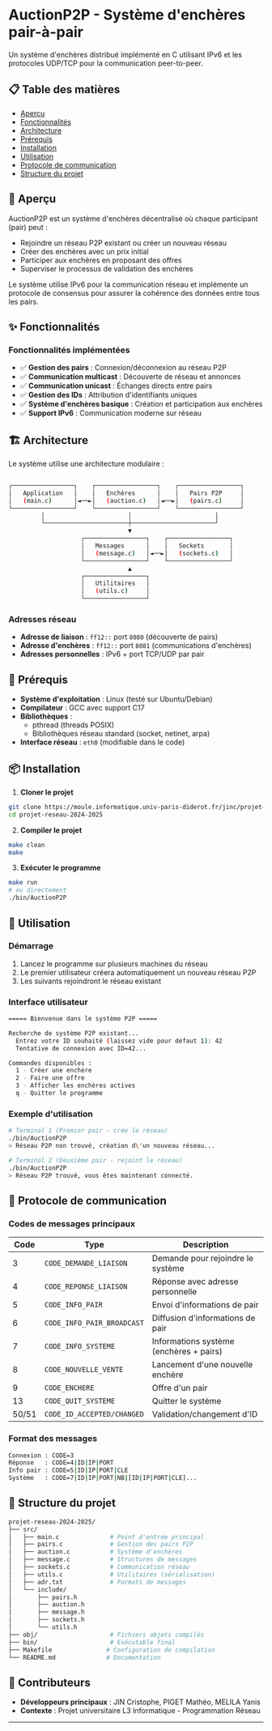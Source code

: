 # AuctionP2P - Système d'enchères pair-à-pair

Un système d'enchères distribué implémenté en C utilisant IPv6 et les protocoles UDP/TCP pour la communication peer-to-peer.

## 📋 Table des matières

- [Aperçu](#-aperçu)
- [Fonctionnalités](#-fonctionnalités)
- [Architecture](#️-architecture)
- [Prérequis](#-prérequis)
- [Installation](#-installation)
- [Utilisation](#-utilisation)
- [Protocole de communication](#-protocole-de-communication)
- [Structure du projet](#-structure-du-projet)

## 🎯 Aperçu

AuctionP2P est un système d'enchères décentralisé où chaque participant (pair) peut :

- Rejoindre un réseau P2P existant ou créer un nouveau réseau
- Créer des enchères avec un prix initial
- Participer aux enchères en proposant des offres
- Superviser le processus de validation des enchères

Le système utilise IPv6 pour la communication réseau et implémente un protocole de consensus pour assurer la cohérence des données entre tous les pairs.

## ✨ Fonctionnalités

### Fonctionnalités implémentées

- ✅ **Gestion des pairs** : Connexion/déconnexion au réseau P2P
- ✅ **Communication multicast** : Découverte de réseau et annonces
- ✅ **Communication unicast** : Échanges directs entre pairs
- ✅ **Gestion des IDs** : Attribution d'identifiants uniques
- ✅ **Système d'enchères basique** : Création et participation aux enchères
- ✅ **Support IPv6** : Communication moderne sur réseau

## 🏗️ Architecture

Le système utilise une architecture modulaire :

```bash

┌─────────────────┐    ┌─────────────────┐    ┌─────────────────┐
│   Application   │    │   Enchères      │    │   Pairs P2P     │
│   (main.c)      │◄──►│   (auction.c)   │◄──►│   (pairs.c)     │
└─────────────────┘    └─────────────────┘    └─────────────────┘
         │                       │                       │
         └───────────────────────┼───────────────────────┘
                                 ▼
                    ┌─────────────────┐    ┌─────────────────┐
                    │   Messages      │    │   Sockets       │
                    │   (message.c)   │◄──►│   (sockets.c)   │
                    └─────────────────┘    └─────────────────┘
                                 ▲
                    ┌─────────────────┐
                    │   Utilitaires   │
                    │   (utils.c)     │
                    └─────────────────┘
```

### Adresses réseau

- **Adresse de liaison** : `ff12::` port `8080` (découverte de pairs)
- **Adresse d'enchères** : `ff12::` port `8081` (communications d'enchères)
- **Adresses personnelles** : IPv6 + port TCP/UDP par pair

## 🔧 Prérequis

- **Système d'exploitation** : Linux (testé sur Ubuntu/Debian)
- **Compilateur** : GCC avec support C17
- **Bibliothèques** :
  - pthread (threads POSIX)
  - Bibliothèques réseau standard (socket, netinet, arpa)
- **Interface réseau** : `eth0` (modifiable dans le code)

## 📦 Installation

1. **Cloner le projet**

```bash
git clone https://moule.informatique.univ-paris-diderot.fr/jinc/projet-reseau-2024-2025.git
cd projet-reseau-2024-2025
```

2.  **Compiler le projet**

```bash
make clean
make
```

3. **Exécuter le programme**

```bash
make run
# ou directement
./bin/AuctionP2P
```

## 🚀 Utilisation

### Démarrage

1. Lancez le programme sur plusieurs machines du réseau
2. Le premier utilisateur créera automatiquement un nouveau réseau P2P
3. Les suivants rejoindront le réseau existant

### Interface utilisateur

```bash
===== Bienvenue dans le système P2P =====

Recherche de système P2P existant...
  Entrez votre ID souhaité (laissez vide pour défaut 1): 42
  Tentative de connexion avec ID=42...

Commandes disponibles :
  1 - Créer une enchère
  2 - Faire une offre
  3 - Afficher les enchères actives
  q - Quitter le programme
```

### Exemple d'utilisation

```bash
# Terminal 1 (Premier pair - crée le réseau)
./bin/AuctionP2P
> Réseau P2P non trouvé, création d\'un nouveau réseau...

# Terminal 2 (Deuxième pair - rejoint le réseau)
./bin/AuctionP2P
> Réseau P2P trouvé, vous êtes maintenant connecté.
```

## 📡 Protocole de communication

### Codes de messages principaux

| Code | Type | Description |
|------|------|-------------|
| 3 | `CODE_DEMANDE_LIAISON` | Demande pour rejoindre le système |
| 4 | `CODE_REPONSE_LIAISON` | Réponse avec adresse personnelle |
| 5 | `CODE_INFO_PAIR` | Envoi d'informations de pair |
| 6 | `CODE_INFO_PAIR_BROADCAST` | Diffusion d'informations de pair |
| 7 | `CODE_INFO_SYSTEME` | Informations système (enchères + pairs) |
| 8 | `CODE_NOUVELLE_VENTE` | Lancement d'une nouvelle enchère |
| 9 | `CODE_ENCHERE` | Offre d'un pair |
| 13 | `CODE_QUIT_SYSTEME` | Quitter le système |
| 50/51 | `CODE_ID_ACCEPTED/CHANGED` | Validation/changement d'ID |

### Format des messages

```bash
Connexion : CODE=3
Réponse   : CODE=4|ID|IP|PORT
Info pair : CODE=5|ID|IP|PORT|CLE
Système   : CODE=7|ID|IP|PORT|NB|[ID|IP|PORT|CLE]...
```

## 📁 Structure du projet

```bash
projet-reseau-2024-2025/
├── src/
│   ├── main.c              # Point d'entrée principal
│   ├── pairs.c             # Gestion des pairs P2P
│   ├── auction.c           # Système d'enchères
│   ├── message.c           # Structures de messages
│   ├── sockets.c           # Communication réseau
│   ├── utils.c             # Utilitaires (sérialisation)
│   ├── adr.txt             # Formats de messages
│   └── include/
│       ├── pairs.h
│       ├── auction.h
│       ├── message.h
│       ├── sockets.h
│       └── utils.h
├── obj/                    # Fichiers objets compilés
├── bin/                    # Exécutable final
├── Makefile               # Configuration de compilation
└── README.md              # Documentation
```

## 👥 Contributeurs

- **Développeurs principaux** : JIN Cristophe, PIGET Mathéo, MELILA Yanis
- **Contexte** : Projet universitaire L3 Informatique - Programmation Réseau

---
